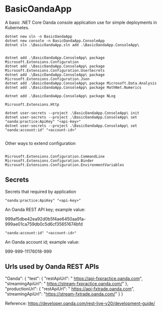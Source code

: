 # BasicOandaApp

A basic .NET Core Oanda console application use for simple deployments in Kubernetes.

```ps1: In C:\src\github.com\ongzhixian\BasicOandaApp
dotnet new sln -n BasicOandaApp
dotnet new console -n BasicOandaApp.ConsoleApp
dotnet sln .\BasicOandaApp.sln add .\BasicOandaApp.ConsoleApp\


dotnet add .\BasicOandaApp.ConsoleApp\ package Microsoft.Extensions.Configuration
dotnet add .\BasicOandaApp.ConsoleApp\ package Microsoft.Extensions.Configuration.UserSecrets
dotnet add .\BasicOandaApp.ConsoleApp\ package Microsoft.Extensions.Configuration.Json
dotnet add .\BasicOandaApp.ConsoleApp\ package Microsoft.Data.Analysis
dotnet add .\BasicOandaApp.ConsoleApp\ package MathNet.Numerics

dotnet add .\BasicOandaApp.ConsoleApp\ package NLog

Microsoft.Extensions.Http

dotnet user-secrets --project .\BasicOandaApp.ConsoleApp\ init
dotnet user-secrets --project .\BasicOandaApp.ConsoleApp\ set "oanda:practice:ApiKey" "<api-key>"
dotnet user-secrets --project .\BasicOandaApp.ConsoleApp\ set "oanda:account:id" "<account-id>"


```


Other ways to extend configuration

```

Microsoft.Extensions.Configuration.CommandLine 
Microsoft.Extensions.Configuration.Binder 
Microsoft.Extensions.Configuration.EnvironmentVariables
```

## Secrets

Secrets that required by application

`"oanda:practice:ApiKey" "<api-key>"`

An Oanda REST API key; example value:

999af5dbe42ea92d0b5f4ae6450aa91a-999ae01ca759db0c5d6cf35651674bfd

`"oanda:account:id" "<account-id>"`

An Oanda account id; example value:

999-999-11176018-999




## Urls used by Oanda REST APIs

"Oanda": {
    "test": {
        "restApiUrl": " https://api-fxpractice.oanda.com",
        "streamingApiUrl": " https://stream-fxpractice.oanda.com/"
    },
    "productionUrl": {
        "restApiUrl": " https://api-fxtrade.oanda.com",
        "streamingApiUrl": "https://stream-fxtrade.oanda.com/"
    }
}

Reference: https://developer.oanda.com/rest-live-v20/development-guide/